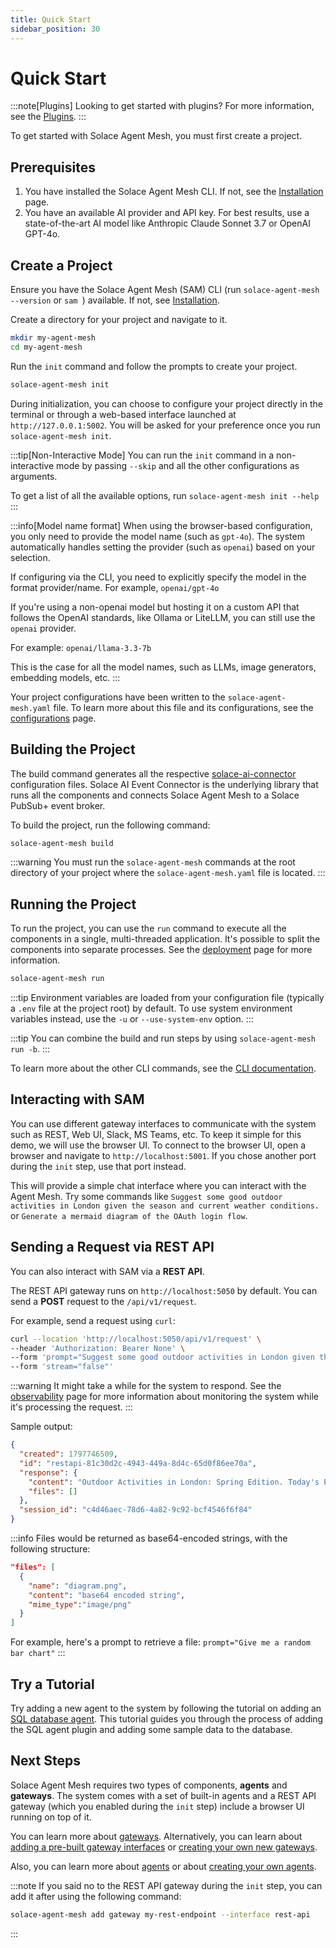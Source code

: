 ```yaml
---
title: Quick Start
sidebar_position: 30
---
```


# Quick Start

:::note[Plugins]
Looking to get started with plugins? For more information, see the [Plugins](../concepts/plugins/index.md).
:::

To get started with Solace Agent Mesh, you must first create a project.

## Prerequisites

1. You have installed the Solace Agent Mesh CLI. If not, see the [Installation](./installation.md) page.
2. You have an available AI provider and API key. For best results, use a state-of-the-art AI model like Anthropic Claude Sonnet 3.7 or OpenAI GPT-4o.

## Create a Project

Ensure you have the Solace Agent Mesh (SAM) CLI (run `solace-agent-mesh --version` or `sam `) available. If not, see [Installation](./installation.md).

Create a directory for your project and navigate to it.

```sh
mkdir my-agent-mesh
cd my-agent-mesh
```

Run the `init` command and follow the prompts to create your project.

```sh
solace-agent-mesh init
```
During initialization, you can choose to configure your project directly in the terminal or through a web-based interface launched at `http://127.0.0.1:5002`. You will
be asked for your preference once you run `solace-agent-mesh init`.

:::tip[Non-Interactive Mode]
You can run the `init` command in a non-interactive mode by passing `--skip` and all the other configurations as arguments.

To get a list of all the available options, run `solace-agent-mesh init --help`
:::

:::info[Model name format]
When using the browser-based configuration, you only need to provide the model name (such as `gpt-4o`).
The system automatically handles setting the provider (such as `openai`) based on your selection.

If configuring via the CLI, you need to explicitly specify the model in the format provider/name. For example, `openai/gpt-4o`

If you're using a non-openai model but hosting it on a custom API that follows the OpenAI standards, like Ollama or LiteLLM, you can still use the `openai` provider.

For example: `openai/llama-3.3-7b`

This is the case for all the model names, such as LLMs, image generators, embedding models, etc.
:::

Your project configurations have been written to the `solace-agent-mesh.yaml` file. To learn more about this file and its configurations, see the [configurations](./configuration.md) page.

## Building the Project

The build command generates all the respective [solace-ai-connector](../user-guide/solace-ai-connector.md) configuration files. Solace AI Event Connector is the underlying library that runs all the components and connects Solace Agent Mesh to a Solace PubSub+ event broker.

To build the project, run the following command:

```sh
solace-agent-mesh build
```

:::warning
You must run the `solace-agent-mesh` commands at the root directory of your project where the `solace-agent-mesh.yaml` file is located.
:::

## Running the Project

To run the project, you can use the `run` command to execute all the components in a single, multi-threaded application. It's possible to split the components into separate processes. See the [deployment](../deployment/deploy.md) page for more information.

```sh
solace-agent-mesh run
```

:::tip
Environment variables are loaded from your configuration file (typically a `.env` file at the project root) by default. To use system environment variables instead, use the `-u` or `--use-system-env` option.
:::

:::tip
You can combine the build and run steps by using `solace-agent-mesh run -b`.
:::

To learn more about the other CLI commands, see the [CLI documentation](../concepts/cli.md).

## Interacting with SAM

You can use different gateway interfaces to communicate with the system such as REST, Web UI, Slack, MS Teams, etc. To keep it simple for this demo, we will use the browser UI. To connect to the browser UI, open a browser and navigate to `http://localhost:5001`. If you chose another port during the `init` step, use that port instead.

This will provide a simple chat interface where you can interact with the Agent Mesh. Try some commands like `Suggest some good outdoor activities in London given the season and current weather conditions.` or `Generate a mermaid diagram of the OAuth login flow`.

## Sending a Request via REST API

You can also interact with SAM via a **REST API**.

The REST API gateway runs on `http://localhost:5050` by default. You can send a **POST** request to the `/api/v1/request`.

For example, send a request using `curl`:

```sh
curl --location 'http://localhost:5050/api/v1/request' \
--header 'Authorization: Bearer None' \
--form 'prompt="Suggest some good outdoor activities in London given the season and current weather conditions."' \
--form 'stream="false"'
```

:::warning
It might take a while for the system to respond. See the [observability](../deployment/observability.md) page for more information about monitoring the system while it's processing the request.
:::

Sample output:

```json
{
  "created": 1797746509,
  "id": "restapi-81c30d2c-4943-449a-8d4c-65d0f86ee70a",
  "response": {
    "content": "Outdoor Activities in London: Spring Edition. Today's Perfect Activities (13°C, Light Cloud): - Royal Parks Exploration : Hyde Park and Kensington Gardens...",
    "files": []
  },
  "session_id": "c4d46aec-78d6-4a82-9c92-bcf4546f6f84"
}
```

:::info
Files would be returned as base64-encoded strings, with the following structure:

```json
"files": [
  {
    "name": "diagram.png",
    "content": "base64 encoded string",
    "mime_type":"image/png"
  }
]
```

For example, here's a prompt to retrieve a file: `prompt="Give me a random bar chart"`
:::

## Try a Tutorial

Try adding a new agent to the system by following the tutorial on adding an [SQL database agent](../tutorials/sql-database.md). This tutorial guides you through the process of adding the SQL agent plugin and adding some sample data to the database.

## Next Steps

Solace Agent Mesh requires two types of components, **agents** and **gateways**. The system comes with a set of built-in agents and a REST API gateway (which you enabled during the `init` step) include a browser UI running on top of it.

You can learn more about [gateways](../concepts/gateways.md). Alternatively, you can learn about [adding a pre-built gateway interfaces](../concepts/gateways.md#gateway-from-interfaces) or [creating your own new gateways](../user-guide/custom-gateways.md).

Also, you can learn more about [agents](../concepts/agents.md) or about [creating your own agents](../user-guide/custom-agents.md).

:::note
If you said no to the REST API gateway during the `init` step, you can add it after using the following command:

```sh
solace-agent-mesh add gateway my-rest-endpoint --interface rest-api
```

:::
